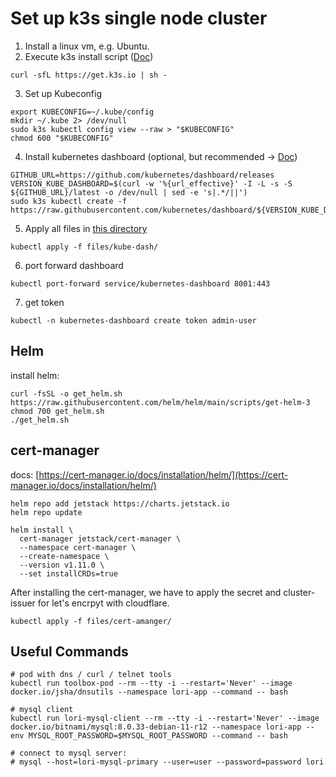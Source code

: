 # Set up k3s single node cluster

1. Install a linux vm, e.g. Ubuntu.
2. Execute k3s install script ([Doc](https://docs.k3s.io/quick-start))

```shell
curl -sfL https://get.k3s.io | sh -

```

3. Set up Kubeconfig

```shell
export KUBECONFIG=~/.kube/config
mkdir ~/.kube 2> /dev/null
sudo k3s kubectl config view --raw > "$KUBECONFIG"
chmod 600 "$KUBECONFIG"
```

4. Install kubernetes dashboard (optional, but recommended -> [Doc](https://docs.k3s.io/installation/kube-dashboard))

```shell
GITHUB_URL=https://github.com/kubernetes/dashboard/releases
VERSION_KUBE_DASHBOARD=$(curl -w '%{url_effective}' -I -L -s -S ${GITHUB_URL}/latest -o /dev/null | sed -e 's|.*/||')
sudo k3s kubectl create -f https://raw.githubusercontent.com/kubernetes/dashboard/${VERSION_KUBE_DASHBOARD}/aio/deploy/recommended.yaml
```

5. Apply all files in [this directory](files/kub-dash)

```shell
kubectl apply -f files/kube-dash/
```

6. port forward dashboard

```shell
kubectl port-forward service/kubernetes-dashboard 8001:443
```

7. get token

```shell
kubectl -n kubernetes-dashboard create token admin-user
```

## Helm

install helm:

```shell
curl -fsSL -o get_helm.sh https://raw.githubusercontent.com/helm/helm/main/scripts/get-helm-3
chmod 700 get_helm.sh
./get_helm.sh
```

## cert-manager

docs: [https://cert-manager.io/docs/installation/helm/](https://cert-manager.io/docs/installation/helm/)

```shell
helm repo add jetstack https://charts.jetstack.io
helm repo update

helm install \
  cert-manager jetstack/cert-manager \
  --namespace cert-manager \
  --create-namespace \
  --version v1.11.0 \
  --set installCRDs=true
```

After installing the cert-manager, we have to apply the secret and cluster-issuer for let's encrpyt with cloudflare.

```shell
kubectl apply -f files/cert-amanger/
```

## Useful Commands

```shell
# pod with dns / curl / telnet tools
kubectl run toolbox-pod --rm --tty -i --restart='Never' --image  docker.io/jsha/dnsutils --namespace lori-app --command -- bash

# mysql client
kubectl run lori-mysql-client --rm --tty -i --restart='Never' --image  docker.io/bitnami/mysql:8.0.33-debian-11-r12 --namespace lori-app --env MYSQL_ROOT_PASSWORD=$MYSQL_ROOT_PASSWORD --command -- bash

# connect to mysql server:
# mysql --host=lori-mysql-primary --user=user --password=password lori
```
